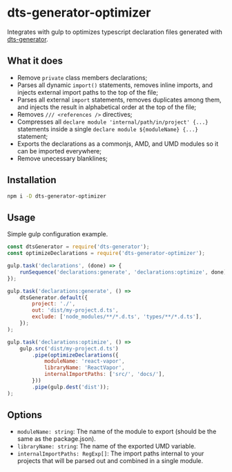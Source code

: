 # dts-generator-optimizer
Integrates with gulp to optimizes typescript declaration files generated with [dts-generator](https://github.com/SitePen/dts-generator).

## What it does
- Remove `private` class members declarations;
- Parses all dynamic `import()` statements, removes inline imports, and injects external import paths to the top of the file;
- Parses all external `import` statements, removes duplicates among them, and injects the result in alphabetical order at the top of the file;
- Removes `/// <references />` directives;
- Compresses all `declare module 'internal/path/in/project' {...}` statements inside a single `declare module ${moduleName} {...}` statement;
- Exports the declarations as a commonjs, AMD, and UMD modules so it can be imported everywhere;
- Remove unecessary blanklines;

## Installation
```bash
npm i -D dts-generator-optimizer
```
## Usage
Simple gulp configuration example.
```js
const dtsGenerator = require('dts-generator');
const optimizeDeclarations = require('dts-generator-optimizer');

gulp.task('declarations', (done) => {
    runSequence('declarations:generate', 'declarations:optimize', done);
});

gulp.task('declarations:generate', () =>
    dtsGenerator.default({
        project: './',
        out: 'dist/my-project.d.ts',
        exclude: ['node_modules/**/*.d.ts', 'types/**/*.d.ts'],
    });
);

gulp.task('declarations:optimize', () =>
    gulp.src('dist/my-project.d.ts')
        .pipe(optimizeDeclarations({
            moduleName: 'react-vapor',
            libraryName: 'ReactVapor',
            internalImportPaths: ['src/', 'docs/'],
        }))
        .pipe(gulp.dest('dist'));
);
```

## Options
- `moduleName: string`: The name of the module to export (should be the same as the package.json).
- `libraryName: string`: The name of the exported UMD variable. 
- `internalImportPaths: RegExp[]`: The import paths internal to your projects that will be parsed out and combined in a single module.
